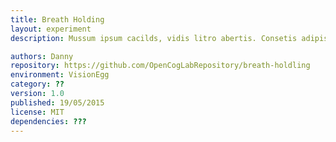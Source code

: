 ```yaml
---
title: Breath Holding
layout: experiment
description: Mussum ipsum cacilds, vidis litro abertis. Consetis adipiscings elitis. Pra lá , depois divoltis porris, paradis. Paisis, filhis, espiritis santis. Mé faiz elementum girarzis, nisi eros vermeio, in elementis mé pra quem é amistosis quis leo. Manduma pindureta quium dia nois paga. Sapien in monti palavris qui num significa nadis i pareci latim. Interessantiss quisso pudia ce receita de bolis, mais bolis eu num gostis.

authors: Danny
repository: https://github.com/OpenCogLabRepository/breath-holdling
environment: VisionEgg
category: ??
version: 1.0
published: 19/05/2015
license: MIT
dependencies: ???
---
```


